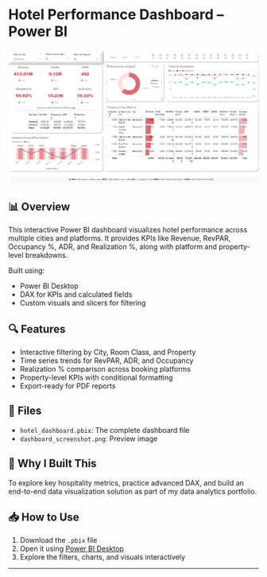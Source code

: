 # Hotel Performance Dashboard – Power BI

![Dashboard Screenshot](screenshot1.png)

## 📊 Overview

This interactive Power BI dashboard visualizes hotel performance across multiple cities and platforms. It provides KPIs like Revenue, RevPAR, Occupancy %, ADR, and Realization %, along with platform and property-level breakdowns.

Built using:
- Power BI Desktop
- DAX for KPIs and calculated fields
- Custom visuals and slicers for filtering

## 🔍 Features

- Interactive filtering by City, Room Class, and Property
- Time series trends for RevPAR, ADR, and Occupancy
- Realization % comparison across booking platforms
- Property-level KPIs with conditional formatting
- Export-ready for PDF reports

## 📁 Files

- `hotel_dashboard.pbix`: The complete dashboard file
- `dashboard_screenshot.png`: Preview image

## 🧠 Why I Built This

To explore key hospitality metrics, practice advanced DAX, and build an end-to-end data visualization solution as part of my data analytics portfolio.

## 📥 How to Use

1. Download the `.pbix` file
2. Open it using [Power BI Desktop](https://powerbi.microsoft.com/desktop/)
3. Explore the filters, charts, and visuals interactively

---

